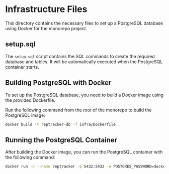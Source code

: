 # Infrastructure Files

This directory contains the necessary files to set up a PostgreSQL database using Docker for the monorepo project.

## setup.sql

The `setup.sql` script contains the SQL commands to create the required database and tables. It will be automatically executed when the PostgreSQL container starts.

## Building PostgreSQL with Docker

To set up the PostgreSQL database, you need to build a Docker image using the provided Dockerfile.

Run the following command from the root of the monorepo to build the PostgreSQL image:

```bash
docker build -t reptracker-db -f infra/Dockerfile .
```
## Running the PostgreSQL Container

After building the Docker image, you can run the PostgreSQL container with the following command:

```bash
docker run -d --name reptracker -p 5432:5432 -e POSTGRES_PASSWORD=docker reptracker-db
```